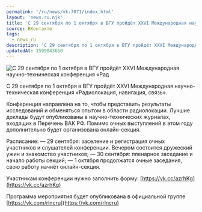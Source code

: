 ```yaml
---
permalink: '/ru/news/vk-7071/index.html'
layout: 'news.ru.njk'
title: 'С 29 сентября по 1 октября в ВГУ пройдёт XXVI Международная научно-техническая конференция «Рад'
source: ВКонтакте
tags:
  - news_ru
description: 'С 29 сентября по 1 октября в ВГУ пройдёт XXVI Международная научно-техническая конференция «Рад'
updatedAt: 1599843660
---
```

![С 29 сентября по 1 октября в ВГУ пройдёт XXVI Международная научно-техническая конференция «Рад](https://sun9-68.userapi.com/impg/CckNNdb_637DET63Hr7AmtzPGmKA2bZjlXb3cw/Tle4w9-EaGk.jpg?size=598x314&quality=96&proxy=1&sign=75bbbf588feaba739d8ac6a2ed6b2364&c_uniq_tag=e68sKSay-9C84qZ0JW1BOiigx3oLdWhvH2RUMQPfZuA&type=album)

С 29 сентября по 1 октября в ВГУ пройдёт XXVI Международная научно-техническая конференция «Радиолокация, навигация, связь».

Конференция направлена на то, чтобы представить результаты исследований и обменяться опытом в области радиолокации. Лучшие доклады будут опубликованы в научно-технических журналах, входящих в Перечень ВАК РФ. Помимо очных выступлений в этом году дополнительно будет организована онлайн-секция.

Расписание:
— 29 сентября: заселение и регистрация очных участников и слушателей конференции. Вечером состоится дружеский ужин и знакомство участников;
— 30 сентября: пленарное заседание и начало работы секций;
— 1 октября продолжатся очные заседания, свою работу начнёт онлайн-секция.

Участникам конференции нужно заполнить форму: [https://vk.cc/azrhKg](https://vk.cc/azrhKg)

Программа мероприятия будет опубликована в официальной группе [https://vk.com/rlncru](https://vk.com/rlncru)
